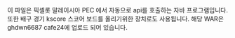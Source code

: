 이 파일은 픽셀롯 말레이시아 PEC 에서 자동으로 api를 호출하는 자바 프로그램입니다.
또한 배구 경기 kscore 스코어 보드를 올리기위한 장치로도 사용됩니다.
해당 WAR은 ghdwn6687 cafe24에 업로드 되어 있습니다.
